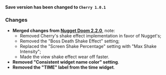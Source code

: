 **Save version has been changed to `Cherry 1.0.1`**

### Changes
- **Merged changes from [Nugget Doom 2.2.0](https://github.com/MrAlaux/Nugget-Doom/releases/tag/nugget-doom-2.2.0)**, note:
	- Removed Cherry's shake effect implementation in favor of Nugget's;
	- Removed the "Boss Death Shake Effect" setting;
	- Replaced the "Screen Shake Percentage" setting with "Max Shake Intensity";
	- Made the view shake effect wear off faster.
- **Removed "Consistent widget name color" setting**.
- **Removed the "TIME" label from the time widget**.